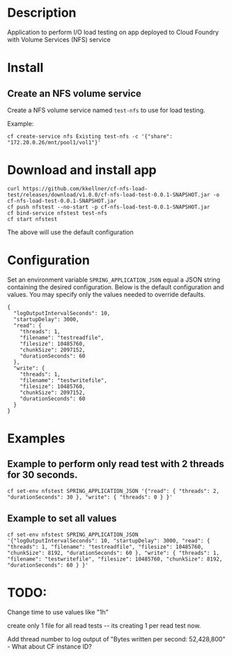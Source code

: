 
# Description

Application to perform I/O load testing on app deployed to Cloud Foundry with Volume Services (NFS) service

# Install

## Create an NFS volume service

Create a NFS volume service named `test-nfs` to use for load testing.


Example:
```
cf create-service nfs Existing test-nfs -c '{"share": "172.20.0.26/mnt/pool1/vol1"}'
```

# Download and install app

```
curl https://github.com/kkellner/cf-nfs-load-test/releases/download/v1.0.0/cf-nfs-load-test-0.0.1-SNAPSHOT.jar -o cf-nfs-load-test-0.0.1-SNAPSHOT.jar
cf push nfstest --no-start -p cf-nfs-load-test-0.0.1-SNAPSHOT.jar
cf bind-service nfstest test-nfs
cf start nfstest
```

The above will use the default configuration 

# Configuration


Set an environment variable `SPRING_APPLICATION_JSON` equal a JSON string containing the desired configuration.
Below is the default configuration and values.  You may specify only the values needed to override defaults.

```
{
  "logOutputIntervalSeconds": 10,
  "startupDelay": 3000,
  "read": {
    "threads": 1,
    "filename": "testreadfile",
    "filesize": 10485760,
    "chunkSize": 2097152,
    "durationSeconds": 60
  },
  "write": {
    "threads": 1,
    "filename": "testwritefile",
    "filesize": 10485760,
    "chunkSize": 2097152,
    "durationSeconds": 60
  }
}
```

# Examples

## Example to perform only read test with 2 threads for 30 seconds.

```
cf set-env nfstest SPRING_APPLICATION_JSON '{"read": { "threads": 2, "durationSeconds": 30 }, "write": { "threads": 0 } }'
```



## Example to set all values

```
cf set-env nfstest SPRING_APPLICATION_JSON '{"logOutputIntervalSeconds": 10, "startupDelay": 3000, "read": { "threads": 1, "filename": "testreadfile", "filesize": 10485760, "chunkSize": 8192, "durationSeconds": 60 }, "write": { "threads": 1, "filename": "testwritefile", "filesize": 10485760, "chunkSize": 8192, "durationSeconds": 60 } }'
```


# TODO:

Change time to use values like "1h"

create only 1 file for all read tests -- its creating 1 per read test now.

Add thread number to log output of "Bytes written per second: 52,428,800" - What about CF instance ID?



